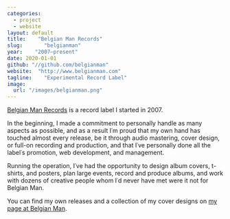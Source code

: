 ```yaml
---
categories:
  - project
  - website
layout: default
title:    "Belgian Man Records"
slug:       "belgianman"
year:    "2007—present"
date: 2020-01-01
github: "//github.com/belgianman"
website:  "http://www.belgianman.com"
tagline:    "Experimental Record Label"
image:
  url: "/images/belgianman.png"
---
```

<a href="http://belgianman.com/">Belgian Man Records</a> is a record label I started in 2007.

In the beginning, I made a commitment to personally handle as many aspects as possible, and as a result I&#8127;m proud that my own hand has touched almost every release, be it through audio mastering, cover design, or full-on recording and production, and that I&#8127;ve personally done all the label&#8127;s promotion, web development, and management.

Running the operation, I&#8127;ve had the opportunity to design album covers, t-shirts, and posters, plan large events, record and produce albums, and work with dozens of creative people whom I&#8127;d never have met were it not for Belgian Man.

You can find my own releases and a collection of my cover designs on <a href="http://belgianman.com/monks">my page at Belgian Man</a>.

